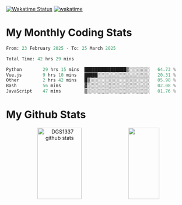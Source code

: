 [![Wakatime Status](https://github.com/noopurphalak/noopurphalak/workflows/wakatime-status-update/badge.svg)](https://github.com/noopurphalak/noopurphalak/actions/workflows/main.yml)
[![wakatime](https://wakatime.com/badge/user/80ace140-ef40-4fdd-b8ed-f3be3d2e1aea.svg)](https://wakatime.com/@80ace140-ef40-4fdd-b8ed-f3be3d2e1aea)

# My Monthly Coding Stats

<!--START_SECTION:waka-->

```python
From: 23 February 2025 - To: 25 March 2025

Total Time: 42 hrs 29 mins

Python        29 hrs 15 mins  ████████████████▒░░░░░░░░   64.73 %
Vue.js        9 hrs 10 mins   █████░░░░░░░░░░░░░░░░░░░░   20.31 %
Other         2 hrs 42 mins   █▒░░░░░░░░░░░░░░░░░░░░░░░   05.98 %
Bash          56 mins         ▓░░░░░░░░░░░░░░░░░░░░░░░░   02.08 %
JavaScript    47 mins         ▒░░░░░░░░░░░░░░░░░░░░░░░░   01.76 %
```

<!--END_SECTION:waka-->

# My Github Stats
<div style="text-align: center;">
  <img width="49%" height="195px" src="https://github-readme-stats-sigma-five.vercel.app/api?username=noopurphalak&show_icons=true&count_private=true&hide_border=true&title_color=00FFFF&icon_color=00FFFF&text_color=00FFFF&bg_color=0d1117" alt="DGS1337 github stats" />
  <img width="41%" height="195px" src="https://github-readme-stats-sigma-five.vercel.app/api/top-langs/?username=noopurphalak&layout=compact&hide_border=true&title_color=00FFFF&text_color=00FFFF&bg_color=0d1117" />
</div>
